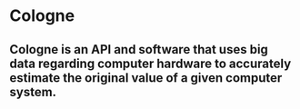 # Cologne
## Cologne is an API and software that uses big data regarding computer hardware to accurately estimate the original value of a given computer system.